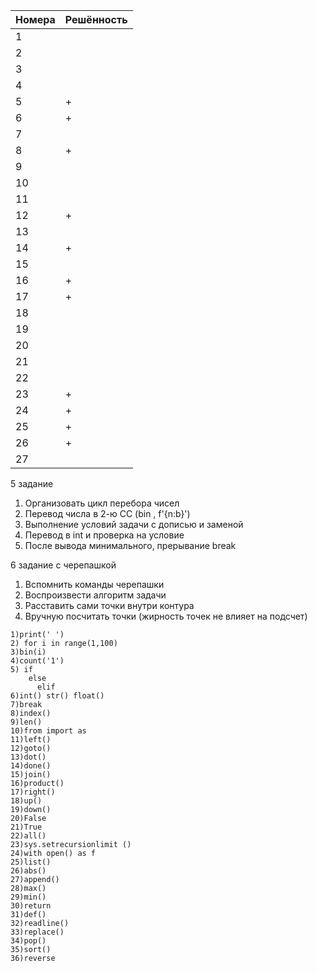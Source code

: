 | Номера | Решённость |
| ------ | ------ |
| 1 |  |
| 2 |  |
| 3 |  |
| 4 |  |
| 5 | + |
| 6 | + |
| 7 |  |
| 8 | + |
| 9 |  |
| 10 |  |
| 11 |  |
| 12 | + |
| 13 |  |
| 14 | + |
| 15 |  |
| 16 | + |
| 17 | + |
| 18 |  |
| 19 |  |
| 20 |  |
| 21 |  |
| 22 |  |
| 23 | + |
| 24 | +|
| 25 | +|
| 26 | +|
| 27 |  |

5 задание
1. Организовать цикл перебора чисел
2. Перевод числа в 2-ю СС (bin , f'{n:b}')
3. Выполнение условий задачи с дописью и заменой
4. Перевод в int и проверка на условие
5. После вывода минимального, прерывание break


6 задание с черепашкой
1. Вспомнить команды черепашки
2. Воспроизвести алгоритм задачи
3. Расставить сами точки внутри контура
4. Вручную посчитать точки
(жирность точек не влияет на подсчет)

```
1)print(' ')
2) for i in range(1,100)
3)bin(i)
4)count('1')
5) if
    else
      elif
6)int() str() float()
7)break
8)index()
9)len()
10)from import as
11)left()
12)goto()
13)dot()
14)done()
15)join()
16)product()
17)right()
18)up()
19)down()
20)False
21)True
22)all()
23)sys.setrecursionlimit ()
24)with open() as f
25)list()
26)abs()
27)append()
28)max()
29)min()
30)return
31)def()
32)readline()
33)replace()
34)pop()
35)sort()
36)reverse
```

